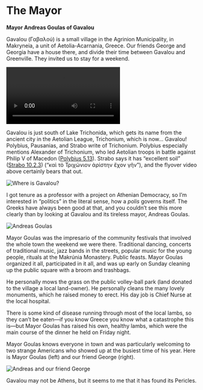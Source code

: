 
# The Mayor

**Mayor Andreas Goulas of Gavalou**

Gavalou (Γαβαλού) is a small village in the Agrinion Municipality, in Makryneia, a unit of Aetolia-Acarnania, Greece. Our friends George and Georgia have a house there, and divide their time between Gavalou and Greenville. They invited us to stay for a weekend. 

![Gavalou, from above.](images/gavalou.mp4)

Gavalou is just south of Lake Trichonida, which gets its name from the ancient city in the Aetolian League, Trichonium, which is now… Gavalou! Polybius, Pausanias, and Strabo write of Trichonium. Polybius especially mentions Alexander of Trichonium, who led Aetolian troops in battle against Philip V of Macedon ([Polybius 5.13](https://scaife.perseus.org/reader/urn:cts:greekLit:tlg0543.tlg001.perseus-grc2:5.13)). Strabo says it has “excellent soil” ([Strabo 10.2.3](https://scaife.perseus.org/reader/urn:cts:greekLit:tlg0099.tlg001.perseus-grc2:10.2.3)) (“καὶ τὸ Τριχώνιον ἀρίστην ἔχον γῆν”), and the flyover video above certainly bears that out. 

![Where is Gavalou?](images/Gavalou-Trichoneum-Map.jpg)

I got tenure as a professor with a project on Athenian Democracy, so I’m interested in “politics” in the literal sense, how a *polis* governs itself. The Greeks have always been good at that, and you couldn’t see this more clearly than by looking at Gavalou and its tireless mayor, Andreas Goulas.

![Andreas Goulas](images/mayor.jpg)

Mayor Goulas was the impresario of the community festivals that involved the whole town the weekend we were there. Traditional dancing, concerts of traditional music, jazz bands in the streets, popular music for the young people, rituals at the Makrúnia Monastery. Public feasts. Mayor Goulas organized it all, participated in it all, and was up early on Sunday cleaning up the public square with a broom and trashbags.

He personally mows the grass on the public volley-ball park (land donated to the village a local land-owner). He personally cleans the many lovely monuments, which he raised money to erect. His day job is Chief Nurse at the local hospital. 

There is some kind of disease running through most of the local lambs, so they can’t be eaten—if you know Greece you know what a catastrophe this is—but Mayor Goulas has raised his own, healthy lambs, which were the main course of the dinner he held on Friday night.

Mayor Goulas knows everyone in town and was particularly welcoming to two strange Americans who showed up at the busiest time of his year. Here is Mayor Goulas (left) and our friend George (right).

![Andreas and our friend George](images/andreageorge.jpg)

Gavalou may not be Athens, but it seems to me that it has found its Pericles.
